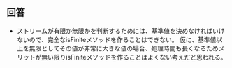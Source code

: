 ## 回答

* ストリームが有限か無限かを判断するためには、基準値を決めなければいけないので、完全なisFiniteメソッドを作ることはできない。
仮に、基準値以上を無限としてその値が非常に大きな値の場合、処理時間も長くなるためメリットが無い限りisFiniteメソッドを作ることはよくない考えだと思われる。
